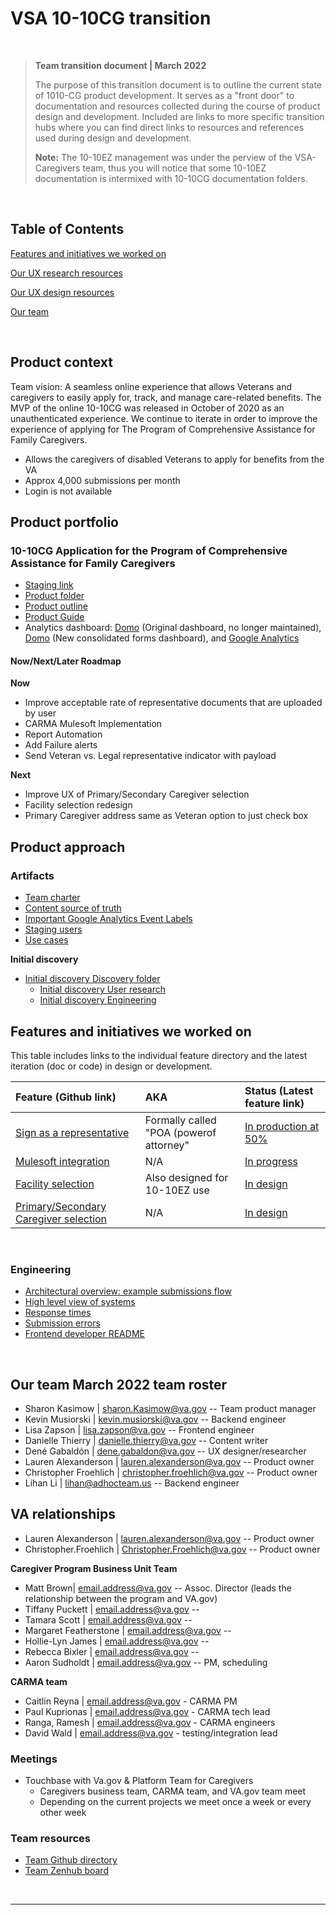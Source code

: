 # VSA 10-10CG transition 

<br>

>**Team transition document | March 2022**
>
> The purpose of this transition document is to outline the current state of 1010-CG product development. It serves as a "front door" to documentation and resources collected during the course of product design and development. Included are links to more specific transition hubs where you can find direct links to resources and references used during design and development.
> 
> **Note:** The 10-10EZ management was under the perview of the VSA-Caregivers team, thus you will notice that some 10-10EZ documentation is intermixed with 10-10CG documentation folders.


<br>

## Table of Contents
[Features and initiatives we worked on](#features-and-initiatives-we-worked-on)

[Our UX research resources](#our-ux-research-resources)

[Our UX design resources](#our-ux-design-resources)

[Our team](#our-team)

<br>

## Product context 
Team vision: A seamless online experience that allows Veterans and caregivers to easily apply for, track, and manage care-related benefits. The MVP of the online 10-10CG was released in October of 2020 as an unauthenticated experience. We continue to iterate in order to improve the experience of applying for The Program of Comprehensive Assistance for Family Caregivers.

- Allows the caregivers of disabled Veterans to apply for benefits from the VA
- Approx 4,000 submissions per month
- Login is not available


## Product portfolio
### 10-10CG Application for the Program of Comprehensive Assistance for Family Caregivers
- [Staging link](https://staging.va.gov/family-member-benefits/apply-for-caregiver-assistance-form-10-10cg/introduction)
- [Product folder](https://github.com/department-of-veterans-affairs/va.gov-team/tree/master/products/caregivers)
- [Product outline](https://github.com/department-of-veterans-affairs/va.gov-team/blob/master/teams/vsa/teams/caregiver/product/product-outline.md)
- [Product Guide](https://github.com/department-of-veterans-affairs/vets-website/blob/master/src/applications/caregivers/README.md#:~:text=Product%20Outline-,Product%20Guide,-Submission%20Process)
- Analytics dashboard: [Domo](https://va-gov.domo.com/page/1905395623?userId=1492182741) (Original dashboard, no longer maintained), [Domo](https://va-gov.domo.com/page/447193050) (New consolidated forms dashboard), and [Google Analytics](https://analytics.google.com/analytics/web/#/dashboard/u4Zg-ougQpq-87e5dGIH_w/a50123418w177519031p184624291/_u.date00=20210501&_u.date01=20210524/)


#### Now/Next/Later Roadmap

**Now**
- Improve acceptable rate of representative documents that are uploaded by user
- CARMA Mulesoft Implementation
- Report Automation
- Add Failure alerts
- Send Veteran vs. Legal representative indicator with payload

**Next**
- Improve UX of Primary/Secondary Caregiver selection
- Facility selection redesign
- Primary Caregiver address same as Veteran option to just check box

## Product approach 

### Artifacts
- [Team charter](https://github.com/department-of-veterans-affairs/va.gov-team/blob/master/teams/vsa/teams/caregiver/team-charter.md#what-we-work-on)
- [Content source of truth](https://github.com/department-of-veterans-affairs/va.gov-team/blob/master/products/caregivers/1010cg-mvp/10-10CG-application-copy.md)
- [Important Google Analytics Event Labels](https://github.com/department-of-veterans-affairs/va.gov-team/blob/master/products/caregivers/metrics/Important%20Google%20Analytics%20event%20labels.md)
- [Staging users](https://github.com/department-of-veterans-affairs/va.gov-team-sensitive/blob/master/Administrative/vagov-users/mvi-staging-users.csv)
- [Use cases](https://github.com/department-of-veterans-affairs/va.gov-team/blob/master/teams/vsa/teams/caregiver/use-cases.md)

**Initial discovery**
- [Initial discovery Discovery folder](https://github.com/department-of-veterans-affairs/va.gov-team/tree/master/products/caregivers/discovery)
     - [Initial discovery User research](https://github.com/department-of-veterans-affairs/va.gov-team/blob/master/products/caregivers/discovery/Caregiver%20Discovery%20Sprint%201%20User%20Research%20Findings.pdf)
     - [Initial discovery Engineering](https://github.com/department-of-veterans-affairs/va.gov-team/tree/master/products/caregivers/discovery/engineering)

## Features and initiatives we worked on
This table includes links to the individual feature directory and the latest iteration (doc or code) in design or development.

| Feature (Github link) | AKA | Status (Latest feature link) |
| :--- | :--- | :--- |
| [Sign as a representative](https://github.com/department-of-veterans-affairs/va.gov-team/blob/master/products/caregivers/Transition%20hub/In%20progress%20features/Sign%20as%20a%20representative.md) |Formally called "POA (powerof attorney"| [In production at 50%]() |
| [Mulesoft integration]() | N/A | [In progress]() |
| [Facility selection]() | Also designed for 10-10EZ use | [In design]() |
| [Primary/Secondary Caregiver selection]() | N/A | [In design]() |

<br>

### Engineering
- [Architectural overview: example submissions flow](https://github.com/department-of-veterans-affairs/va.gov-team/blob/master/products/caregivers/eng-docs/10-10%20Architectural%20Overview.pdf)
- [High level view of systems](https://github.com/department-of-veterans-affairs/va.gov-team/blob/master/products/caregivers/eng-docs/10-10CG%20High-level%20Architecture%20.png)
- [Response times](https://github.com/department-of-veterans-affairs/va.gov-team/blob/master/products/caregivers/metrics/response-times.md)
- [Submission errors](https://github.com/department-of-veterans-affairs/va.gov-team/blob/master/products/caregivers/ux-capture/future.md)
- [Frontend developer README](https://github.com/department-of-veterans-affairs/vets-website/blob/master/src/applications/caregivers/README.md)


<br>

## Our team March 2022 team roster

- Sharon Kasimow | sharon.Kasimow@va.gov -- Team product manager
- Kevin Musiorski | kevin.musiorski@va.gov -- Backend engineer
- Lisa Zapson | lisa.zapson@va.gov -- Frontend engineer
- Danielle Thierry | danielle.thierry@va.gov -- Content writer
- Dené Gabaldón | dene.gabaldon@va.gov -- UX designer/researcher
- Lauren Alexanderson | lauren.alexanderson@va.gov -- Product owner
- Christopher Froehlich | christopher.froehlich@va.gov -- Product owner
- Lihan Li | lihan@adhocteam.us -- Backend engineer

## VA relationships

- Lauren Alexanderson | lauren.alexanderson@va.gov -- Product owner
- Christopher.Froehlich | Christopher.Froehlich@va.gov -- Product owner

**Caregiver Program Business Unit Team**
- Matt Brown| email.address@va.gov -- Assoc. Director (leads  the relationship between the program and VA.gov)
- Tiffany Puckett | email.address@va.gov -- 
- Tamara Scott | email.address@va.gov -- 
- Margaret Featherstone | email.address@va.gov -- 
- Hollie-Lyn James | email.address@va.gov -- 
- Rebecca Bixler | email.address@va.gov --
- Aaron Sudholdt  | email.address@va.gov -- PM, scheduling 

**CARMA team**
- Caitlin Reyna | email.address@va.gov - CARMA PM
- Paul Kuprionas | email.address@va.gov - CARMA tech lead
- Ranga, Ramesh | email.address@va.gov - CARMA engineers
- David Wald | email.address@va.gov - testing/integration lead



### Meetings

- Touchbase with Va.gov & Platform Team for Caregivers
   - Caregivers business team, CARMA team, and VA.gov team meet
   - Depending on the current projects we meet once a week or every other week





### Team resources
- [Team Github directory]()
- [Team Zenhub board](https://app.zenhub.com/workspaces/vsa---10-10-team-5fff0cfd1462b6000e320fc7/board)

<br>

---
